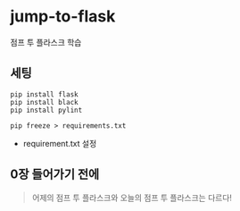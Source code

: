# jump-to-flask
점프 투 플라스크 학습

## 세팅

```
pip install flask
pip install black
pip install pylint
```


```
pip freeze > requirements.txt
```
- requirement.txt 설정

## 0장 들어가기 전에
> 어제의 점프 투 플라스크와 오늘의 점프 투 플라스크는 다르다!